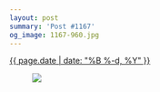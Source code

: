 ```yaml
---
layout: post
summary: 'Post #1167'
og_image: 1167-960.jpg
---
```


<div class="post">
 <time>
  <a href="/1167">
   {{ page.date | date: "%B %-d, %Y" }}
  </a>
 </time>
 <a href="/1167">
  <figure data-taken="6/7/2020">
   <img sizes="(min-width: 700px) 50vw, calc(100vw - 2rem)" src="{{ site.assets_url }}/1167-480.jpg" srcset="{{ site.assets_url }}/1167-240.jpg 240w, {{ site.assets_url }}/1167-480.jpg 480w, {{ site.assets_url }}/1167-720.jpg 720w, {{ site.assets_url }}/1167-960.jpg 960w"/>
  </figure>
 </a>
</div>
